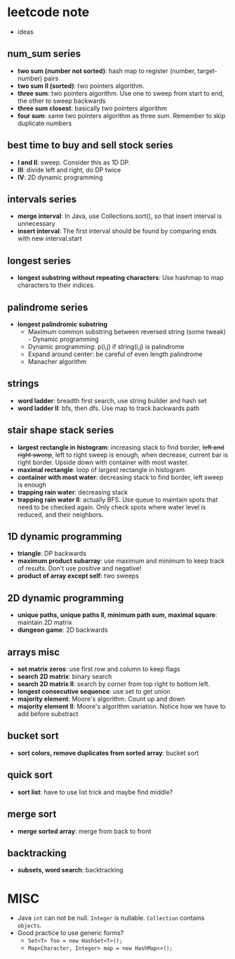 # leetcode note
- ideas

## num_sum series
- **two sum (number not sorted)**: hash map to register (number, target-number) pairs
- **two sum II (sorted)**: two pointers algorithm.
- **three sum**: two pointers algorithm. Use one to sweep from start to end, the other to sweep backwards
- **three sum closest**: basically two pointers algorithm
- **four sum**: same two pointers algorithm as three sum. Remember to skip duplicate numbers

## best time to buy and sell stock series
- **I and II**: sweep. Consider this as 1D DP.
- **III**: divide left and right, do DP twice
- **IV**: 2D dynamic programming

## intervals series
- **merge interval**: In Java, use Collections.sort(), so that insert interval is unnecessary
- **insert interval**: The first interval should be found by comparing ends with new interval.start

## longest series
- **longest substring without repeating characters**: Use hashmap to map characters to their indices.

## palindrome series
- **longest palindromic substring**
    - Maximum common substring between reversed string (some tweak) - Dynamic programming
    - Dynamic programming: p(i,j) if string(i,j) is palindrome
    - Expand around center: be careful of even length palindrome
    - Manacher algorithm

## strings
- **word ladder**: breadth first search, use string builder and hash set
- **word ladder II**: bfs, then dfs. Use map to track backwards path

## stair shape stack series
- **largest rectangle in histogram**: increasing stack to find border, ~~left and right sweep~~, left to right sweep is enough, when decrease, current bar is right border. Upside down with container with most waster.
- **maximal rectangle**: loop of largest rectangle in histogram
- **container with most water**: decreasing stack to find border, left sweep is enough
- **trapping rain water**: decreasing stack
- **trapping rain water II**: actually BFS. Use queue to maintain spots that need to be checked again. Only check spots where water level is reduced, and their neighbors.

## 1D dynamic programming
- **triangle**: DP backwards
- **maximum product subarray**: use maximum and minimum to keep track of results. Don't use positive and negative!
- **product of array except self**: two sweeps

## 2D dynamic programming
- **unique paths, unique paths II, minimum path sum, maximal square**: maintain 2D matrix
- **dungeon game**: 2D backwards

## arrays misc
- **set matrix zeros**: use first row and column to keep flags
- **search 2D matrix**: binary search
- **search 2D matrix II**: search by corner from top right to bottom left.
- **longest consecutive sequence**: use set to get union
- **majority element**: Moore's algorithm. Count up and down
- **majority element II**: Moore's algorithm variation. Notice how we have to add before substract

## bucket sort
- **sort colors, remove duplicates from sorted array**: bucket sort

## quick sort
- **sort list**: have to use list trick and maybe find middle?

## merge sort
- **merge sorted array**: merge from back to front

## backtracking
- **subsets, word search**: backtracking

# MISC
- Java `int` can not be null. `Integer` is nullable. `Collection` contains `objects`.
- Good practice to use generic forms?
    - `Set<T> foo = new HashSet<T>();`
    - `Map<Character, Integer> map = new HashMap<>();`
